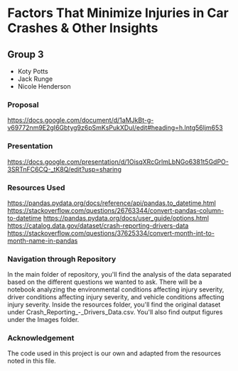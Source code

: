 # Factors That Minimize Injuries in Car Crashes & Other Insights
## Group 3
<ul>
  <li>Koty Potts</li>
  <li>Jack Runge</li>
  <li>Nicole Henderson</li>
</ul>

### Proposal
https://docs.google.com/document/d/1aMJkBt-g-v69772nm9E2gI6Gbtyg9z6pSmKsPukXDuI/edit#heading=h.lntg56ljm653

### Presentation
https://docs.google.com/presentation/d/1OisqXRcGrlmLbNGo6381t5GdPO-3SRTnFC6CQ-_tK8Q/edit?usp=sharing

### Resources Used
https://pandas.pydata.org/docs/reference/api/pandas.to_datetime.html
https://stackoverflow.com/questions/26763344/convert-pandas-column-to-datetime
https://pandas.pydata.org/docs/user_guide/options.html
https://catalog.data.gov/dataset/crash-reporting-drivers-data
https://stackoverflow.com/questions/37625334/convert-month-int-to-month-name-in-pandas

### Navigation through Repository
In the main folder of repository, you'll find the analysis of the data separated based on the different questions we wanted to ask. There will be a notebook analyzing the environmental conditions affecting injury severity, driver conditions affecting injury severity, and vehicle conditions affecting injury severity. Inside the resources folder, you'll find the original dataset under Crash_Reporting_-_Drivers_Data.csv. You'll also find output figures under the Images folder.

### Acknowledgement
The code used in this project is our own and adapted from the resources noted in this file. 
